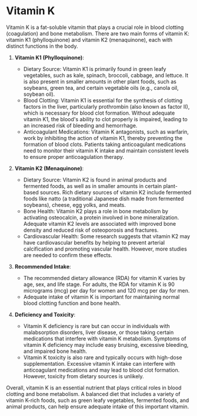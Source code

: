 # Vitamin K

Vitamin K is a fat-soluble vitamin that plays a crucial role in blood clotting (coagulation) and bone metabolism. There are two main forms of vitamin K: vitamin K1 (phylloquinone) and vitamin K2 (menaquinone), each with distinct functions in the body.

1. **Vitamin K1 (Phylloquinone)**:
   - Dietary Source: Vitamin K1 is primarily found in green leafy vegetables, such as kale, spinach, broccoli, cabbage, and lettuce. It is also present in smaller amounts in other plant foods, such as soybeans, green tea, and certain vegetable oils (e.g., canola oil, soybean oil).
   - Blood Clotting: Vitamin K1 is essential for the synthesis of clotting factors in the liver, particularly prothrombin (also known as factor II), which is necessary for blood clot formation. Without adequate vitamin K1, the blood's ability to clot properly is impaired, leading to an increased risk of bleeding and hemorrhage.
   - Anticoagulant Medications: Vitamin K antagonists, such as warfarin, work by inhibiting the action of vitamin K1, thereby preventing the formation of blood clots. Patients taking anticoagulant medications need to monitor their vitamin K intake and maintain consistent levels to ensure proper anticoagulation therapy.

2. **Vitamin K2 (Menaquinone)**:
   - Dietary Source: Vitamin K2 is found in animal products and fermented foods, as well as in smaller amounts in certain plant-based sources. Rich dietary sources of vitamin K2 include fermented foods like natto (a traditional Japanese dish made from fermented soybeans), cheese, egg yolks, and meats.
   - Bone Health: Vitamin K2 plays a role in bone metabolism by activating osteocalcin, a protein involved in bone mineralization. Adequate vitamin K2 levels are associated with improved bone density and reduced risk of osteoporosis and fractures.
   - Cardiovascular Health: Some research suggests that vitamin K2 may have cardiovascular benefits by helping to prevent arterial calcification and promoting vascular health. However, more studies are needed to confirm these effects.

3. **Recommended Intake**:
   - The recommended dietary allowance (RDA) for vitamin K varies by age, sex, and life stage. For adults, the RDA for vitamin K is 90 micrograms (mcg) per day for women and 120 mcg per day for men.
   - Adequate intake of vitamin K is important for maintaining normal blood clotting function and bone health.

4. **Deficiency and Toxicity**:
   - Vitamin K deficiency is rare but can occur in individuals with malabsorption disorders, liver disease, or those taking certain medications that interfere with vitamin K metabolism. Symptoms of vitamin K deficiency may include easy bruising, excessive bleeding, and impaired bone health.
   - Vitamin K toxicity is also rare and typically occurs with high-dose supplementation. Excessive vitamin K intake can interfere with anticoagulant medications and may lead to blood clot formation. However, toxicity from dietary sources is unlikely.

Overall, vitamin K is an essential nutrient that plays critical roles in blood clotting and bone metabolism. A balanced diet that includes a variety of vitamin K-rich foods, such as green leafy vegetables, fermented foods, and animal products, can help ensure adequate intake of this important vitamin.